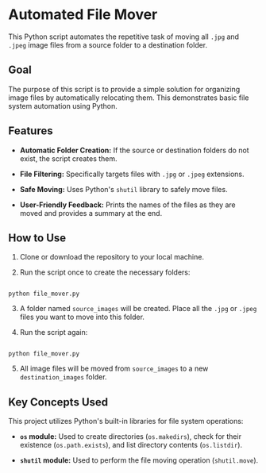 # Automated File Mover



This Python script automates the repetitive task of moving all `.jpg` and `.jpeg` image files from a source folder to a destination folder.



## Goal



The purpose of this script is to provide a simple solution for organizing image files by automatically relocating them. This demonstrates basic file system automation using Python.



## Features



*   **Automatic Folder Creation:** If the source or destination folders do not exist, the script creates them.

*   **File Filtering:** Specifically targets files with `.jpg` or `.jpeg` extensions.

*   **Safe Moving:** Uses Python's `shutil` library to safely move files.

*   **User-Friendly Feedback:** Prints the names of the files as they are moved and provides a summary at the end.



## How to Use



1.  Clone or download the repository to your local machine.

2.  Run the script once to create the necessary folders:

```

python file_mover.py

```

3.  A folder named `source_images` will be created. Place all the `.jpg` or `.jpeg` files you want to move into this folder.

4.  Run the script again:

```

python file_mover.py

```

5.  All image files will be moved from `source_images` to a new `destination_images` folder.



## Key Concepts Used



This project utilizes Python's built-in libraries for file system operations:

*   **`os` module:** Used to create directories (`os.makedirs`), check for their existence (`os.path.exists`), and list directory contents (`os.listdir`).

*   **`shutil` module:** Used to perform the file moving operation (`shutil.move`).



